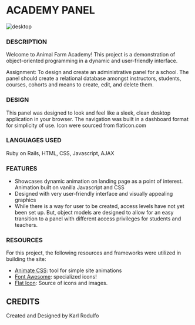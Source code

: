 # ACADEMY PANEL

![desktop](afacademy.gif)

### DESCRIPTION
Welcome to Animal Farm Academy! This project is a demonstration of object-oriented programming in a dynamic and user-friendly interface.

Assignment: To design and create an administrative panel for a school. The panel should create a relational database amongst instructors, students, courses, cohorts and means to create, edit, and delete them.

### DESIGN
This panel was designed to look and feel like a sleek, clean desktop application in your browser. The navigation was built in a dashboard format for simplicity of use. Icon were sourced from flaticon.com

### LANGUAGES USED
Ruby on Rails, HTML, CSS, Javascript, AJAX

### FEATURES


- Showcases dynamic animation on landing page as a point of interest. Animation built on vanilla Javascript and CSS
- Designed with very user-friendly interface and visually appealing graphics
- While there is a way for user to be created, access levels have not yet been set up. But, object models are designed to allow for an easy transition to a panel with different access privileges for students and teachers.

### RESOURCES

For this project, the following resources and frameworks were utilized in building the site:

- [Animate CSS](https://daneden.github.io/animate.css/): tool for simple site animations
- [Font Awesome](https://fontawesome.com/icons?d=gallery): specialized icons!
- [Flat Icon](https://www.flaticon.com/): Source of icons and images. 

## CREDITS
Created and Designed by Karl Rodulfo
